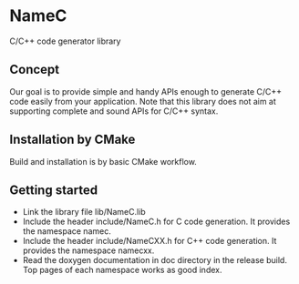 # NameC

C/C++ code generator library

## Concept

Our goal is to provide simple and handy APIs enough to generate C/C++ code easily from your application.
Note that this library does not aim at supporting complete and sound APIs for C/C++ syntax.

## Installation by CMake

Build and installation is by basic CMake workflow.

## Getting started

- Link the library file lib/NameC.lib
- Include the header include/NameC.h for C code generation. It provides the namespace namec.
- Include the header include/NameCXX.h for C++ code generation. It provides the namespace namecxx.
- Read the doxygen documentation in doc directory in the release build. Top pages of each namespace works as good index.
